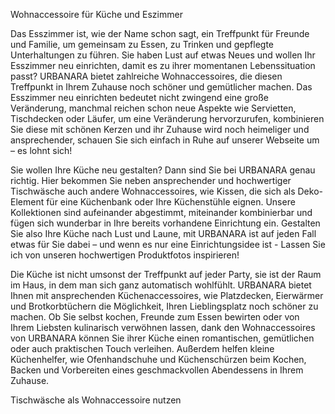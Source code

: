 Wohnaccessoire für Küche und Eszimmer

Das Esszimmer ist, wie der Name schon sagt, ein Treffpunkt für Freunde und Familie, um gemeinsam zu Essen, zu Trinken und gepflegte Unterhaltungen zu führen. Sie haben Lust auf etwas Neues und wollen Ihr Esszimmer neu einrichten, damit es zu ihrer momentanen Lebenssituation passt? URBANARA bietet zahlreiche Wohnaccessoires, die diesen Treffpunkt in Ihrem Zuhause noch schöner und gemütlicher machen. Das Esszimmer neu einrichten bedeutet nicht zwingend eine große Veränderung, manchmal reichen schon neue Aspekte wie Servietten, Tischdecken oder Läufer, um eine Veränderung hervorzurufen, kombinieren Sie diese mit schönen Kerzen und ihr Zuhause wird noch heimeliger und ansprechender, schauen Sie sich einfach in Ruhe auf unserer Webseite um – es lohnt sich!

Sie wollen Ihre Küche neu gestalten? Dann sind Sie bei URBANARA genau richtig. Hier bekommen Sie neben ansprechender und hochwertiger Tischwäsche auch andere Wohnaccessoires, wie Kissen, die sich als Deko-Element für eine Küchenbank oder Ihre Küchenstühle eignen. Unsere Kollektionen sind aufeinander abgestimmt, miteinander kombinierbar und fügen sich wunderbar in Ihre bereits vorhandene Einrichtung ein. Gestalten Sie also Ihre Küche nach Lust und Laune, mit URBANARA ist auf jeden Fall etwas für Sie dabei – und wenn es nur eine Einrichtungsidee ist - Lassen Sie ich von unseren hochwertigen Produktfotos inspirieren!

Die Küche ist nicht umsonst der Treffpunkt auf jeder Party, sie ist der Raum im Haus, in dem man sich ganz automatisch wohlfühlt. URBANARA bietet Ihnen mit ansprechenden Küchenaccessoires, wie Platzdecken, Eierwärmer und Brotkorbtüchern die Möglichkeit, Ihren Lieblingsplatz noch schöner zu machen. Ob Sie selbst kochen, Freunde zum Essen bewirten oder von Ihrem Liebsten kulinarisch verwöhnen lassen, dank den Wohnaccessoires von URBANARA können Sie ihrer Küche einen romantischen, gemütlichen oder auch praktischen Touch verleihen. Außerdem helfen kleine Küchenhelfer, wie Ofenhandschuhe und Küchenschürzen beim Kochen, Backen und Vorbereiten eines geschmackvollen Abendessens in Ihrem Zuhause.

Tischwäsche als Wohnaccessoire nutzen
